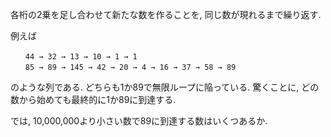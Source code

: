 各桁の2乗を足し合わせて新たな数を作ることを, 同じ数が現れるまで繰り返す.

例えば

```
　　44 → 32 → 13 → 10 → 1 → 1
　　85 → 89 → 145 → 42 → 20 → 4 → 16 → 37 → 58 → 89
```

のような列である. どちらも1か89で無限ループに陥っている.
驚くことに, どの数から始めても最終的に1か89に到達する.

では, 10,000,000より小さい数で89に到達する数はいくつあるか.